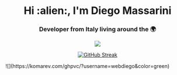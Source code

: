 
<h1 align="center">Hi :alien:, I'm Diego Massarini</h1>
<h3 align="center">Developer from Italy living around the 🌍</h3>




<div align="center">
  
<img src ="https://github-readme-stats.vercel.app/api/top-langs/?username=webdiego&layout=compact&langs_count=10&hide=html,css,scss,shell,pug&bg_color=1f1f1f&title_color=fff&text_color=fff&custom_title=Languages&card_width=250">
                                                                                             
[![GitHub Streak](http://github-readme-streak-stats.herokuapp.com?user=webdiego&theme=ayu-light&date_format=M%20j%5B%2C%20Y%5D&background=1f1f1f)](https://git.io/streak-stats)
  


  </div>
![](https://komarev.com/ghpvc/?username=webdiego&color=green)
